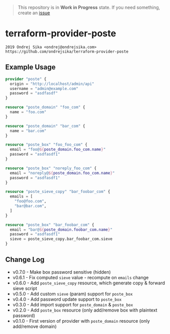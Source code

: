 > This repository is in **Work in Progress** state. If you need something, create an [issue](https://github.com/ondrejsika/terraform-provider-poste/issues/new)

# terraform-provider-poste

    2019 Ondrej Sika <ondrej@ondrejsika.com>
    https://github.com/ondrejsika/terraform-provider-poste

## Example Usage

```terraform
provider "poste" {
  origin = "http://localhost/admin/api"
  username = "admin@example.com"
  password = "asdfasdf"
}

resource "poste_domain" "foo_com" {
  name = "foo.com"
}

resource "poste_domain" "bar_com" {
  name = "bar.com"
}

resource "poste_box" "foo_foo_com" {
  email = "foo@${poste_domain.foo_com.name}"
  password = "asdfasdf1"
}

resource "poste_box" "noreply_foo_com" {
  email = "noreply@${poste_domain.foo_com.name}"
  password = "asdfasdf1"
}

resource "poste_sieve_copy" "bar_foobar_com" {
  emails = [
    "foo@foo.com",
    "bar@bar.com",
  ]
}

resource "poste_box" "bar_foobar_com" {
  email = "bar@${poste_domain.foobar_com.name}"
  password = "asdfasdf1"
  sieve = poste_sieve_copy.bar_foobar_com.sieve
}
```

## Change Log

- v0.7.0 - Make box password sensitive (hidden)
- v0.6.1 - Fix computed `sieve` value - recompute on `emails` change
- v0.6.0 - Add `poste_sieve_copy` resource, which generate copy & forward sieve script
- v0.5.0 - Add custom `sieve` (param) support for `poste_box`
- v0.4.0 - Add password update support to `poste_box`
- v0.3.0 - Add import support for `poste_domain` & `poste_box`
- v0.2.0 - Add `poste_box` resource (only add/remove box with plaintext password)
- v0.1.0 - First version of provider with `poste_domain` resource (only add/remove domain)
